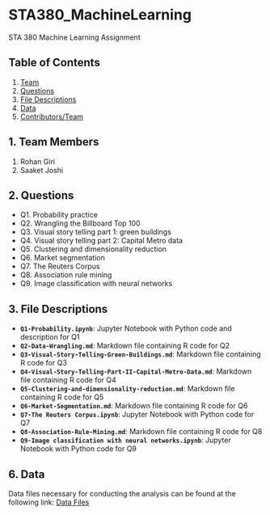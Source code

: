 # STA380_MachineLearning
STA 380 Machine Learning Assignment 

## Table of Contents
1. [Team](#1-team_members)
2. [Questions](#2-questions)
3. [File Descriptions](#3-file-descriptions)
6. [Data](#6-data)
7. [Contributors/Team](#7-contributorsteam)
​
## 1. Team Members
1. Rohan Giri
2. Saaket Joshi

## 2. Questions
- Q1. Probability practice
- Q2. Wrangling the Billboard Top 100
- Q3. Visual story telling part 1: green buildings
- Q4. Visual story telling part 2: Capital Metro data
- Q5. Clustering and dimensionality reduction
- Q6. Market segmentation
- Q7. The Reuters Corpus
- Q8. Association rule mining
- Q9. Image classification with neural networks

## 3. File Descriptions
- **`Q1-Probability.ipynb`**: Jupyter Notebook with Python code and description for Q1
- **`Q2-Data-Wrangling.md`**: Markdown file containing R code for Q2
- **`Q3-Visual-Story-Telling-Green-Buildings.md`**: Markdown file containing R code for Q3
- **`Q4-Visual-Story-Telling-Part-II-Capital-Metro-Data.md`**: Markdown file containing R code for Q4
- **`Q5-Clustering-and-dimensionality-reduction.md`**: Markdown file containing R code for Q5
- **`Q6-Market-Segmentation.md`**: Markdown file containing R code for Q6
- **`Q7-The Reuters Corpus.ipynb`**: Jupyter Notebook with Python code for Q7
- **`Q8-Association-Rule-Mining.md`**: Markdown file containing R code for Q8
- **`Q9-Image classification with neural networks.ipynb`**: Jupyter Notebook with Python code for Q9

## 6. Data
Data files necessary for conducting the analysis can be found at the following link: [Data Files](https://www.dropbox.com/scl/fi/y4yyzzxztxstzn2spto86/Data.zip?rlkey=2jumsil9nxcm0r7tfhp82ij06&dl=0)


